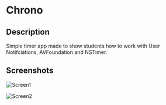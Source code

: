 # Chrono

## Description

Simple timer app made to show students how to work with User Notifciations, AVFoundation and NSTimer.

## Screenshots
![Screen1](https://github.com/teressaeid/chrono/blob/master/screens/screen1.png) 

![Screen2](https://github.com/teressaeid/chrono/blob/master/screens/screen2.png) 


